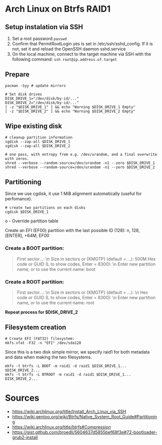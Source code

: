 # Arch Linux on Btrfs RAID1
## Setup instalation via SSH
1. Set a root password `passwd`
2. Confirm that PermitRootLogin yes is set in /etc/ssh/sshd_config. If it is not, set it and reload the OpenSSH daemon sshd.service 
3. On the local machine, connect to the target machine via SSH with the following command: `ssh root@ip.address.of.target`

## Prepare
```
pacman -Syy # update mirrors

# Set disk drives
DISK_DRIVE_1="/dev/disk/by-id/..."
DISK_DRIVE_2="/dev/disk/by-id/..."
[ -z "$DISK_DRIVE_1" ] && echo "Warning $DISK_DRIVE_1 Empty"
[ -z "$DISK_DRIVE_2" ] && echo "Warning $DISK_DRIVE_2 Empty"
```

## Wipe existing disk
```
# cleanup partition information
sgdisk --zap-all $DISK_DRIVE_1
sgdisk --zap-all $DISK_DRIVE_2

# one pass, with entropy from e.g. /dev/urandom, and a final overwrite with zeros.
shred --verbose --random-source=/dev/urandom -n1 --zero $DISK_DRIVE_1
shred --verbose --random-source=/dev/urandom -n1 --zero $DISK_DRIVE_2
```

## Partitioning
Since we use cgdisk, it use 1 MiB alignment automatically (useful for perfomance). 
```
# create two partitions on each disks
cgdisk $DISK_DRIVE_1
```
o - Override partition table

Create an EFI (EF00) partition with the last possible ID (128):
n, 128, [ENTER], +64M, EF00

### Create a BOOT partition:
> First sector...:
\n
> Size in sectors or {KMGTP} (default = ...): 
500M
> Hex code or GUID (L to show codes, Enter = 8300): 
\n
> Enter new partition name, or <Enter> to use the current name:
boot

### Create a ROOT partition:
> First sector...: 
\n
> Size in sectors or {KMGTP} (default = ...):
\n
> Hex code or GUID (L to show codes, Enter = 8300): 
\n
> Enter new partition name, or <Enter> to use the current name:
root

**Repeat process for $DISK_DRIVE_2**

## Filesystem creation
```
# Create EFI (FAT32) filesystem:
mkfs.vfat -F32 -n "EFI" /dev/sda128
```
  
Since this is a two disk simple mirror, we specify raid1 for both metadata and data when making the two filesystems.
```
mkfs -t btrfs -L BOOT -m raid1 -d raid1 $DISK_DRIVE_1... $DISK_DRIVE_2...
mkfs -t btrfs -L BTROOT -m raid1 -d raid1 $DISK_DRIVE_1... DISK_DRIVE_2...
```
  
  
# Sources
- https://wiki.archlinux.org/title/Install_Arch_Linux_via_SSH  
- https://wiki.gentoo.org/wiki/Btrfs/Native_System_Root_Guide#Partitioning
- https://wiki.archlinux.org/title/btrfs#Compression
- https://gist.github.com/broedli/5604637d5855bef68f3e#72-bootloader-grub2-install
